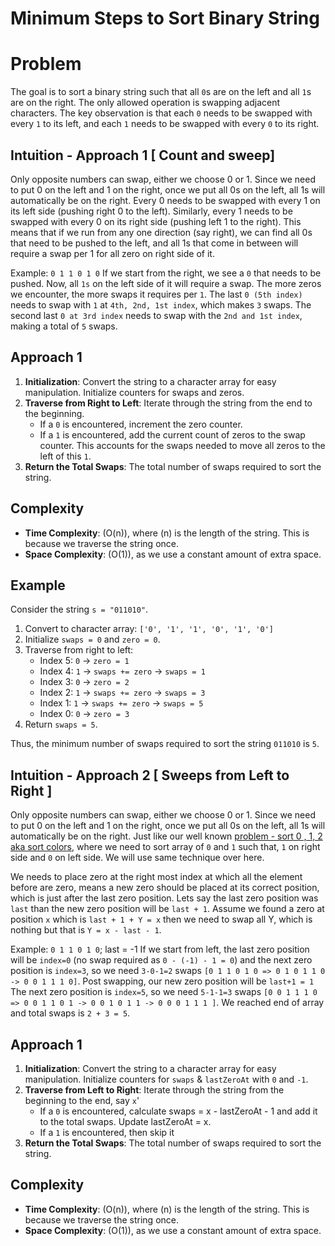 # Minimum Steps to Sort Binary String

# Problem
The goal is to sort a binary string such that all `0`s are on the left and all `1`s are on the right. The only allowed operation is swapping adjacent characters. The key observation is that each `0` needs to be swapped with every `1` to its left, and each `1` needs to be swapped with every `0` to its right.

## Intuition - Approach 1 [ Count and sweep]
Only opposite numbers can swap, either we choose 0 or 1. Since we need to put 0 on the left and 1 on the right, once we put all 0s on the left, all 1s will automatically be on the right. 
Every 0 needs to be swapped with every 1 on its left side (pushing right 0 to the left). Similarly, every 1 needs to be swapped with every 0 on its right side (pushing left 1 to the right). 
This means that if we run from any one direction (say right), we can find all 0s that need to be pushed to the left, and all 1s that come in between will require a swap per 1 for all zero on right side of it.

Example: `0 1 1 0 1 0`
If we start from the right, we see a `0` that needs to be pushed. Now, all `1s` on the left side of it will require a swap. The more zeros we encounter, the more swaps it requires per `1`. 
The last `0 (5th index)` needs to swap with `1` at `4th, 2nd, 1st index`, which makes `3` swaps. The second last `0 at 3rd index` needs to swap with the `2nd and 1st index`, making a total of `5` swaps.

## Approach 1
1. **Initialization**: Convert the string to a character array for easy manipulation. Initialize counters for swaps and zeros.
2. **Traverse from Right to Left**: Iterate through the string from the end to the beginning.
    - If a `0` is encountered, increment the zero counter.
    - If a `1` is encountered, add the current count of zeros to the swap counter. This accounts for the swaps needed to move all zeros to the left of this `1`.
3. **Return the Total Swaps**: The total number of swaps required to sort the string.

## Complexity
- **Time Complexity**: \(O(n)\), where \(n\) is the length of the string. This is because we traverse the string once.
- **Space Complexity**: \(O(1)\), as we use a constant amount of extra space.

## Example
Consider the string `s = "011010"`.

1. Convert to character array: `['0', '1', '1', '0', '1', '0']`
2. Initialize `swaps = 0` and `zero = 0`.
3. Traverse from right to left:
    - Index 5: `0` -> `zero = 1`
    - Index 4: `1` -> `swaps += zero` -> `swaps = 1`
    - Index 3: `0` -> `zero = 2`
    - Index 2: `1` -> `swaps += zero` -> `swaps = 3`
    - Index 1: `1` -> `swaps += zero` -> `swaps = 5`
    - Index 0: `0` -> `zero = 3`
4. Return `swaps = 5`.

Thus, the minimum number of swaps required to sort the string `011010` is `5`.



## Intuition - Approach 2 [ Sweeps from Left to Right ]
Only opposite numbers can swap, either we choose 0 or 1. Since we need to put 0 on the left and 1 on the right, once we put all 0s on the left, all 1s will automatically be on the right.
Just like our well known [problem - sort 0 , 1, 2 aka sort colors](https://leetcode.com/problems/sort-colors/description/), where we need to sort array of `0` and `1` such that, `1` on right side and `0` on left side. We will use same technique over here.

We needs to place zero at the right most index at which all the element before are zero, means a new zero should be placed at its correct position, which is just after the last zero position. 
Lets say the last zero position was `last` than the new zero position will be `last + 1`. Assume we found a zero at position `x` which is `last + 1 + Y = x` then we need to swap all Y, which is nothing but 
that is `Y = x - last - 1`.

Example: `0 1 1 0 1 0`; last = -1
If we start from left, the last zero position will be `index=0` (no swap required as `0 - (-1) - 1 = 0`) and the next zero position is `index=3`, so we need `3-0-1=2` swaps `[0 1 1 0 1 0 => 0 1 0 1 1 0 -> 0 0 1 1 1 0]`. 
Post swapping, our new zero position will be `last+1 = 1`
The next zero position is `index=5`, so we need `5-1-1=3` swaps `[0 0 1 1 1 0 => 0 0 1 1 0 1 -> 0 0 1 0 1 1 -> 0 0 0 1 1 1 ]`. We reached end of array and total swaps is `2 + 3 = 5`. 


## Approach 1
1. **Initialization**: Convert the string to a character array for easy manipulation. Initialize counters for `swaps` & `lastZeroAt` with `0` and `-1`.
2. **Traverse from Left to Right**: Iterate through the string from the beginning to the end, say `x`'
   - If a `0` is encountered, calculate swaps = x - lastZeroAt - 1 and add it to the total swaps. Update lastZeroAt = x.
   - If a `1` is encountered, then skip it
3. **Return the Total Swaps**: The total number of swaps required to sort the string.

## Complexity
- **Time Complexity**: \(O(n)\), where \(n\) is the length of the string. This is because we traverse the string once.
- **Space Complexity**: \(O(1)\), as we use a constant amount of extra space.

